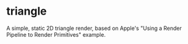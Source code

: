 # triangle

A simple, static 2D triangle render, based on Apple's "Using a Render Pipeline to Render Primitives" example.
